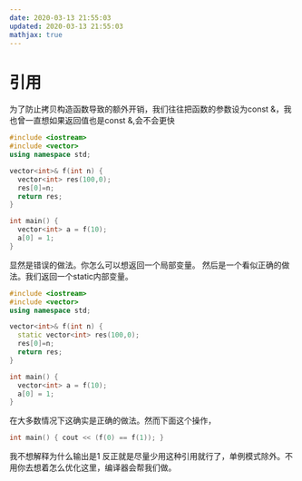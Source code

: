 ```yaml
---
date: 2020-03-13 21:55:03
updated: 2020-03-13 21:55:03
mathjax: true
---
```


# 引用
 为了防止拷贝构造函数导致的额外开销，我们往往把函数的参数设为const &，我也曾一直想如果返回值也是const &,会不会更快
```cpp
#include <iostream>
#include <vector>
using namespace std;

vector<int>& f(int n) { 
  vector<int> res(100,0);
  res[0]=n;
  return res;
}

int main() {
  vector<int> a = f(10);
  a[0] = 1;
}
```
<!---more-->
 显然是错误的做法。你怎么可以想返回一个局部变量。
 然后是一个看似正确的做法。我们返回一个static内部变量。
```cpp
#include <iostream>
#include <vector>
using namespace std;

vector<int>& f(int n) { 
  static vector<int> res(100,0);
  res[0]=n;
  return res;
}

int main() {
  vector<int> a = f(10);
  a[0] = 1;
}
```
 在大多数情况下这确实是正确的做法。然而下面这个操作，
```cpp
int main() { cout << (f(0) == f(1)); }
```
 我不想解释为什么输出是1
 反正就是尽量少用这种引用就行了，单例模式除外。不用你去想着怎么优化这里，编译器会帮我们做。